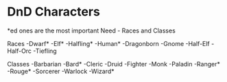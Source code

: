 # DnD Characters
 
 *ed ones are the most important
 Need - Races and Classes
 
Races
-Dwarf*
-Elf*
-Halfling*
-Human*
-Dragonborn
-Gnome
-Half-Elf
-Half-Orc
-Tiefling

Classes
-Barbarian
-Bard*
-Cleric
-Druid
-Fighter
-Monk
-Paladin
-Ranger*
-Rouge*
-Sorcerer
-Warlock
-Wizard*